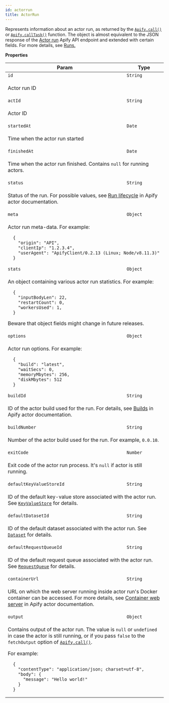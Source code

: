 ```yaml
---
id: actorrun
title: ActorRun
---
```


<a name="ActorRun"></a>

Represents information about an actor run, as returned by the [`Apify.call()`](../api/apify#module_Apify.call) or
[`Apify.callTask()`](../api/apify#module_Apify.callTask) function. The object is almost equivalent to the JSON response of the
<a href="https://apify.com/docs/api/v2#/reference/actors/run-collection/run-actor" target="_blank">Actor run</a> Apify API endpoint and extended with
certain fields. For more details, see <a href="https://docs.apify.com/actor/run" target="_blank">Runs.</a>

**Properties**

<table>
<thead>
<tr>
<th>Param</th><th>Type</th>
</tr>
</thead>
<tbody>
<tr>
<td><code>id</code></td><td><code>String</code></td>
</tr>
<tr>
<td colspan="3"><p>Actor run ID</p>
</td></tr><tr>
<td><code>actId</code></td><td><code>String</code></td>
</tr>
<tr>
<td colspan="3"><p>Actor ID</p>
</td></tr><tr>
<td><code>startedAt</code></td><td><code>Date</code></td>
</tr>
<tr>
<td colspan="3"><p>Time when the actor run started</p>
</td></tr><tr>
<td><code>finishedAt</code></td><td><code>Date</code></td>
</tr>
<tr>
<td colspan="3"><p>Time when the actor run finished. Contains <code>null</code> for running actors.</p>
</td></tr><tr>
<td><code>status</code></td><td><code>String</code></td>
</tr>
<tr>
<td colspan="3"><p>Status of the run. For possible values, see
  <a href="https://docs.apify.com/actor/run#lifecycle" target="_blank">Run lifecycle</a>
  in Apify actor documentation.</p>
</td></tr><tr>
<td><code>meta</code></td><td><code>Object</code></td>
</tr>
<tr>
<td colspan="3"><p>Actor run meta-data. For example:</p>
<pre><code>  {
    &quot;origin&quot;: &quot;API&quot;,
    &quot;clientIp&quot;: &quot;1.2.3.4&quot;,
    &quot;userAgent&quot;: &quot;ApifyClient/0.2.13 (Linux; Node/v8.11.3)&quot;
  }</code></pre></td></tr><tr>
<td><code>stats</code></td><td><code>Object</code></td>
</tr>
<tr>
<td colspan="3"><p>An object containing various actor run statistics. For example:</p>
<pre><code>  {
    &quot;inputBodyLen&quot;: 22,
    &quot;restartCount&quot;: 0,
    &quot;workersUsed&quot;: 1,
  }</code></pre><p>  Beware that object fields might change in future releases.</p>
</td></tr><tr>
<td><code>options</code></td><td><code>Object</code></td>
</tr>
<tr>
<td colspan="3"><p>Actor run options. For example:</p>
<pre><code>  {
    &quot;build&quot;: &quot;latest&quot;,
    &quot;waitSecs&quot;: 0,
    &quot;memoryMbytes&quot;: 256,
    &quot;diskMbytes&quot;: 512
  }</code></pre></td></tr><tr>
<td><code>buildId</code></td><td><code>String</code></td>
</tr>
<tr>
<td colspan="3"><p>ID of the actor build used for the run. For details, see
  <a href="https://docs.apify.com/actor/build" target="_blank">Builds</a>
  in Apify actor documentation.</p>
</td></tr><tr>
<td><code>buildNumber</code></td><td><code>String</code></td>
</tr>
<tr>
<td colspan="3"><p>Number of the actor build used for the run. For example, <code>0.0.10</code>.</p>
</td></tr><tr>
<td><code>exitCode</code></td><td><code>Number</code></td>
</tr>
<tr>
<td colspan="3"><p>Exit code of the actor run process. It&#39;s <code>null</code> if actor is still running.</p>
</td></tr><tr>
<td><code>defaultKeyValueStoreId</code></td><td><code>String</code></td>
</tr>
<tr>
<td colspan="3"><p>ID of the default key-value store associated with the actor run. See <a href="../api/keyvaluestore"><code>KeyValueStore</code></a> for details.</p>
</td></tr><tr>
<td><code>defaultDatasetId</code></td><td><code>String</code></td>
</tr>
<tr>
<td colspan="3"><p>ID of the default dataset associated with the actor run. See <a href="../api/dataset"><code>Dataset</code></a> for details.</p>
</td></tr><tr>
<td><code>defaultRequestQueueId</code></td><td><code>String</code></td>
</tr>
<tr>
<td colspan="3"><p>ID of the default request queue associated with the actor run. See <a href="../api/requestqueue"><code>RequestQueue</code></a> for details.</p>
</td></tr><tr>
<td><code>containerUrl</code></td><td><code>String</code></td>
</tr>
<tr>
<td colspan="3"><p>URL on which the web server running inside actor run&#39;s Docker container can be accessed.
  For more details, see
  <a href="https://docs.apify.com/actor/run#container-web-server" target="_blank">Container web server</a>
  in Apify actor documentation.</p>
</td></tr><tr>
<td><code>output</code></td><td><code>Object</code></td>
</tr>
<tr>
<td colspan="3"><p>Contains output of the actor run. The value is <code>null</code> or <code>undefined</code> in case the actor is still running,
  or if you pass <code>false</code> to the <code>fetchOutput</code> option of <a href="../api/apify#module_Apify.call"><code>Apify.call()</code></a>.</p>
<p>  For example:</p>
<pre><code>  {
    &quot;contentType&quot;: &quot;application/json; charset=utf-8&quot;,
    &quot;body&quot;: {
      &quot;message&quot;: &quot;Hello world!&quot;
    }
  }</code></pre></td></tr></tbody>
</table>
